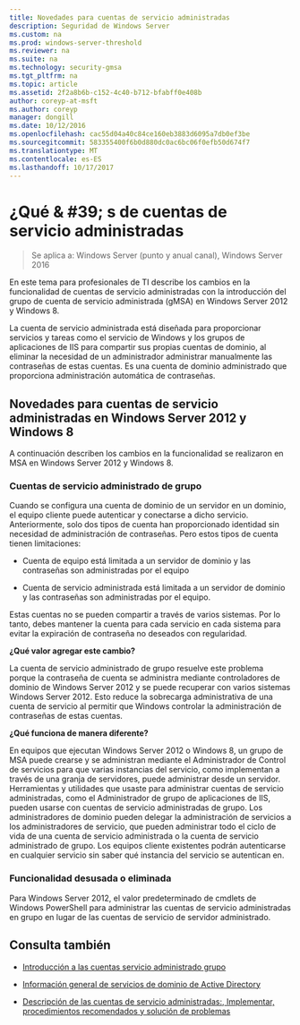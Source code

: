 ```yaml
---
title: Novedades para cuentas de servicio administradas
description: Seguridad de Windows Server
ms.custom: na
ms.prod: windows-server-threshold
ms.reviewer: na
ms.suite: na
ms.technology: security-gmsa
ms.tgt_pltfrm: na
ms.topic: article
ms.assetid: 2f2a8b6b-c152-4c40-b712-bfabff0e408b
author: coreyp-at-msft
ms.author: coreyp
manager: dongill
ms.date: 10/12/2016
ms.openlocfilehash: cac55d04a40c84ce160eb3883d6095a7db0ef3be
ms.sourcegitcommit: 583355400f6b0d880dc0ac6bc06f0efb50d674f7
ms.translationtype: MT
ms.contentlocale: es-ES
ms.lasthandoff: 10/17/2017
---
```

# <a name="what39s-new-for-managed-service-accounts"></a>¿Qué & #39; s de cuentas de servicio administradas

>Se aplica a: Windows Server (punto y anual canal), Windows Server 2016

En este tema para profesionales de TI describe los cambios en la funcionalidad de cuentas de servicio administradas con la introducción del grupo de cuenta de servicio administrada (gMSA) en Windows Server 2012 y Windows 8.

La cuenta de servicio administrada está diseñada para proporcionar servicios y tareas como el servicio de Windows y los grupos de aplicaciones de IIS para compartir sus propias cuentas de dominio, al eliminar la necesidad de un administrador administrar manualmente las contraseñas de estas cuentas. Es una cuenta de dominio administrado que proporciona administración automática de contraseñas.

## <a name="versions"></a>Novedades para cuentas de servicio administradas en Windows Server 2012 y Windows 8
A continuación describen los cambios en la funcionalidad se realizaron en MSA en Windows Server 2012 y Windows 8.

### <a name="group-managed-service-accounts"></a>Cuentas de servicio administrado de grupo
Cuando se configura una cuenta de dominio de un servidor en un dominio, el equipo cliente puede autenticar y conectarse a dicho servicio. Anteriormente, solo dos tipos de cuenta han proporcionado identidad sin necesidad de administración de contraseñas. Pero estos tipos de cuenta tienen limitaciones:

-   Cuenta de equipo está limitada a un servidor de dominio y las contraseñas son administradas por el equipo

-   Cuenta de servicio administrada está limitada a un servidor de dominio y las contraseñas son administradas por el equipo.

Estas cuentas no se pueden compartir a través de varios sistemas. Por lo tanto, debes mantener la cuenta para cada servicio en cada sistema para evitar la expiración de contraseña no deseados con regularidad.

**¿Qué valor agregar este cambio?**

La cuenta de servicio administrado de grupo resuelve este problema porque la contraseña de cuenta se administra mediante controladores de dominio de Windows Server 2012 y se puede recuperar con varios sistemas Windows Server 2012. Esto reduce la sobrecarga administrativa de una cuenta de servicio al permitir que Windows controlar la administración de contraseñas de estas cuentas.

**¿Qué funciona de manera diferente?**

En equipos que ejecutan Windows Server 2012 o Windows 8, un grupo de MSA puede crearse y se administran mediante el Administrador de Control de servicios para que varias instancias del servicio, como implementan a través de una granja de servidores, puede administrar desde un servidor. Herramientas y utilidades que usaste para administrar cuentas de servicio administradas, como el Administrador de grupo de aplicaciones de IIS, pueden usarse con cuentas de servicio administradas de grupo. Los administradores de dominio pueden delegar la administración de servicios a los administradores de servicio, que pueden administrar todo el ciclo de vida de una cuenta de servicio administrada o la cuenta de servicio administrado de grupo. Los equipos cliente existentes podrán autenticarse en cualquier servicio sin saber qué instancia del servicio se autentican en.

### <a name="interoperability"></a>Funcionalidad desusada o eliminada
Para Windows Server 2012, el valor predeterminado de cmdlets de Windows PowerShell para administrar las cuentas de servicio administradas en grupo en lugar de las cuentas de servicio de servidor administrado.

## <a name="see-also"></a>Consulta también

-   [Introducción a las cuentas servicio administrado grupo](group-managed-service-accounts-overview.md)

-   [Información general de servicios de dominio de Active Directory](active-directory-domain-services-overview.md)

-   [Descripción de las cuentas de servicio administradas:, Implementar, procedimientos recomendados y solución de problemas](http://blogs.technet.com/b/askds/archive/20../managed-service-accounts-understanding-implementing-best-practices-and-troubleshooting.aspx)


